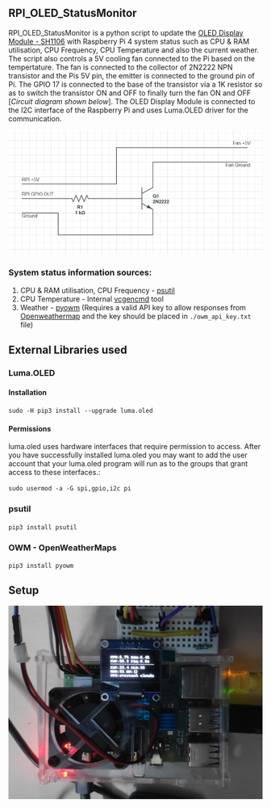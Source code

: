 ## RPI_OLED_StatusMonitor

RPI_OLED_StatusMonitor is a python script to update the [OLED Display Module - SH1106](https://robu.in/product/0-96-inch-i2c-iic-oled-lcd-module-4pin-with-vcc-gnd-white/) with Raspberry Pi 4 system status such as CPU & RAM utilisation, CPU Frequency, CPU Temperature and also the current weather. The script also controls a 5V cooling fan connected to the Pi based on the tempertature. The fan is connected to the collector of 2N2222 NPN transistor and the Pis 5V pin, the emitter is connected to the ground pin of Pi. The GPIO 17 is connected to the base of the transistor via a 1K resistor so as to switch the transistor ON and OFF to finally turn the fan ON and OFF [*Circuit diagram shown below*]. The OLED Display Module is connected to the I2C interface of the Raspberry Pi and uses Luma.OLED driver for the communication. 

![3](https://github.com/TonyJosi97/RPI_OLED_StatusMonitor/blob/master/res/fan_circuit.png)


### System status information sources:
1. CPU & RAM utilisation, CPU Frequency - [psutil](https://pypi.org/project/psutil/)
2. CPU Temperature - Internal [vcgencmd](https://www.raspberrypi.org/documentation/raspbian/applications/vcgencmd.md) tool
3. Weather - [pyowm](https://pypi.org/project/pyowm/) (Requires a valid API key to allow responses from [Openweathermap](https://openweathermap.org/) and the key should be placed in `./owm_api_key.txt` file)

## External Libraries used

### Luma.OLED

#### Installation

`sudo -H pip3 install --upgrade luma.oled`

#### Permissions

luma.oled uses hardware interfaces that require permission to access. After you have successfully installed luma.oled you may want to add the user account that your luma.oled program will run as to the groups that grant access to these interfaces.:

`sudo usermod -a -G spi,gpio,i2c pi`

### psutil

`pip3 install psutil`

### OWM - OpenWeatherMaps

`pip3 install pyowm`


## Setup

![3](https://github.com/TonyJosi97/RPI_OLED_StatusMonitor/blob/master/res/setup.png)